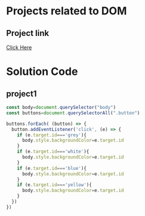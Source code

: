 # Projects related to DOM

## Project link
[Click Here](https://stackblitz.com/edit/dom-project-chaiaurcode-fkydzj)

# Solution Code

## project1

```javascript
const body=document.querySelector("body")
const buttons=document.querySelectorAll(".button")

buttons.forEach( (button) => {
  button.addEventListener('click', (e) => {
    if (e.target.id==='grey'){
      body.style.backgroundColor=e.target.id
    }
    if (e.target.id==='white'){
      body.style.backgroundColor=e.target.id
    }
    if (e.target.id==='blue'){
      body.style.backgroundColor=e.target.id
    }
    if (e.target.id==='yellow'){
      body.style.backgroundColor=e.target.id
    }
  })
})

```
